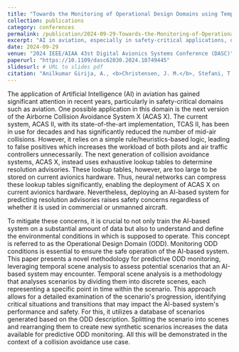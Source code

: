 ```yaml
---
title: "Towards the Monitoring of Operational Design Domains using Temporal Scene Analysis in the realm of Artificial Intelligence in Aviation"
collection: publications
category: conferences
permalink: /publication/2024-09-29-Towards-the-Monitoring-of-Operational-Design-Domains
excerpt: "AI in aviation, especially in safety-critical applications, demands strict safety measures. Defining and monitoring the Operational Design Domain (ODD) is crucial for ensuring AI system safety. This involves training the AI on substantial data and understanding its operating environment. This paper introduces a novel predictive ODD monitoring methodology using temporal scene analysis. By dividing scenarios into discrete scenes and creating synthetic scenarios, this approach enhances data for assessing AI performance and safety."
date: 2024-09-29
venue: "2024 IEEE/AIAA 43st Digital Avionics Systems Conference (DASC)"
paperurl: "https://10.1109/dasc62030.2024.10749445"
slidesurl: # URL to slides pdf
citation: "Anilkumar Girija, A., <b>Christensen, J. M.</b>, Stefani, T., Hoemann, E., Durak, U., K&ouml;ster, F., Hallerbach, S. and Kr&uuml;ger, T. &quot;Towards the Monitoring of Operational Design Domains using Temporal Scene Analysis in the realm of Artificial Intelligence in Aviation&quot;, in <i>2024 IEEE/AIAA 43st Digital Avionics Systems Conference (DASC)</i>, Sep. 2024."
---
```

The application of Artificial Intelligence (AI) in aviation has gained significant attention in recent years, particularly in safety-critical domains such as aviation.
One possible application in this domain is the next version of the Airborne Collision Avoidance System X (ACAS X).
The current system, ACAS II, with its state-of-the-art implementation, TCAS II, has been in use for decades and has significantly reduced the number of mid-air collisions.
However, it relies on a simple rule/heuristics-based logic, leading to false positives which increases the workload of both pilots and air traffic controllers unnecessarily.
The next generation of collision avoidance systems, ACAS X, instead uses exhaustive lookup tables to determine resolution advisories.
These lookup tables, however, are too large to be stored on current avionics hardware.
Thus, neural networks can compress these lookup tables significantly, enabling the deployment of ACAS X on current avionics hardware.
Nevertheless, deploying an AI-based system for predicting resolution advisories raises safety concerns regardless of whether it is used in commercial or unmanned aircraft.

To mitigate these concerns, it is crucial to not only train the AI-based system on a substantial amount of data but also to understand and define the environmental conditions in which is supposed to operate.
This concept is referred to as the Operational Design Domain (ODD).
Monitoring ODD conditions is essential to ensure the safe operation of the AI-based system.
This paper presents a novel methodology for predictive ODD monitoring, leveraging temporal scene analysis to assess potential scenarios that an AI-based system may encounter.
Temporal scene analysis is a methodology that analyses scenarios by dividing them into discrete scenes, each representing a specific point in time within the scenario.
This approach allows for a detailed examination of the scenario's progression, identifying critical situations and transitions that may impact the AI-based system's performance and safety.
For this, it utilizes a database of scenarios generated based on the ODD description.
Splitting the scenario into scenes and rearranging them to create new synthetic scenarios increases the data available for predictive ODD monitoring.
All this will be demonstrated in the context of a collision avoidance use case.
